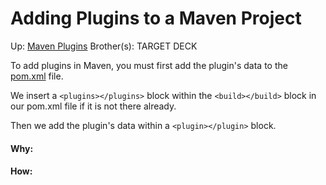 # Adding Plugins to a Maven Project

Up: [Maven Plugins](maven_plugins)
Brother(s):
TARGET DECK

To add plugins in Maven, you must first add the plugin's data to the [pom.xml](pom.xml) file.

We insert a `<plugins></plugins>` block within the `<build></build>` block in our pom.xml file if it is not there already.

Then we add the plugin's data within a `<plugin></plugin>` block.



































#### Why:
#### How:









